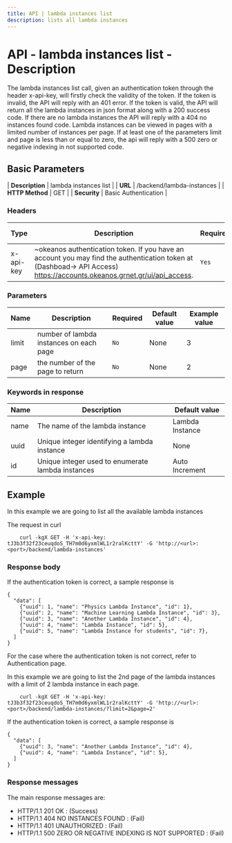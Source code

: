 ```yaml
---
title: API | lambda instances list
description: lists all lambda instances
---
```


# API - lambda instances list - Description

The lambda instances list call, given an authentication token through the header x-api-key,
will firstly check the validity of the token. If the token is invalid, the API will reply
with an 401 error. If the token is valid, the API will return all the lambda instances in
json format along with a 200 success code. If there are no lambda instances the API will reply with a 404 no instances found code. Lambda instances can be viewed in pages with a limited
number of instances per page. If at least one of the parameters limit and page is less than
or equal to zero, the api will reply with a 500 zero or negative indexing in not supported code.

## Basic Parameters

| **Description** | lambda instances list       |
| **URL**         | /backend/lambda-instances   |
| **HTTP Method** | GET                         |
| **Security**    | Basic Authentication        |


### Headers

Type | Description | Required | Default value | Example value |
------|-------------|----------|---------------|---------------|
x-api-key | ~okeanos authentication token. If you have an account you may find the authentication token at (Dashboad-> API Access) https://accounts.okeanos.grnet.gr/ui/api_access. | `Yes` |None| tJ3b3f32f23ceuqdoS_TH7m0d6yxmlWL1r2ralKcttY


### Parameters

Name | Description | Required | Default value | Example value |
------|-------------|----------|---------------|---------------|
limit  | number of lambda instances on each page |`No` |None| 3
page   | the number of the page to return | `No` |None| 2

### Keywords in response
Name | Description | Default value |
------|------------|---------------|
name | The name of the lambda instance | Lambda Instance
uuid | Unique integer identifying a lambda instance | None
id   | Unique integer used to enumerate lambda instances | Auto Increment


## Example

In this example we are going to list all the available lambda instances

The request in curl

```
    curl -kgX GET -H 'x-api-key: tJ3b3f32f23ceuqdoS_TH7m0d6yxmlWL1r2ralKcttY' -G 'http://<url>:<port>/backend/lambda-instances'
```


### Response body

If the authentication token is correct, a sample response is

```
{
  "data": [
    {"uuid": 1, "name": "Physics Lambda Instance", "id": 1},
    {"uuid": 2, "name": "Machine Learning Lambda Instance", "id": 3},
    {"uuid": 3, "name": "Another Lambda Instance", "id": 4},
    {"uuid": 4, "name": "Lambda Instance", "id": 5},
    {"uuid": 5, "name": "Lambda Instance for students", "id": 7},
  ]
}
```

For the case where the authentication token is not correct, refer to Authentication page.

In this example we are going to list the 2nd page of the lambda instances with a limit of 2
lambda instance in each page.

```
    curl -kgX GET -H 'x-api-key: tJ3b3f32f23ceuqdoS_TH7m0d6yxmlWL1r2ralKcttY' -G 'http://<url>:<port>/backend/lambda-instances/?limit=2&page=2'
```

If the authentication token is correct, a sample response is

```
{
  "data": [
    {"uuid": 3, "name": "Another Lambda Instance", "id": 4},
    {"uuid": 4, "name": "Lambda Instance", "id": 5},
  ]
}
```

### Response messages

The main response messages are:

- HTTP/1.1 201 OK : (Success)
- HTTP/1.1 404 NO INSTANCES FOUND : (Fail)
- HTTP/1.1 401 UNAUTHORIZED : (Fail)
- HTTP/1.1 500 ZERO OR NEGATIVE INDEXING IS NOT SUPPORTED : (Fail)
